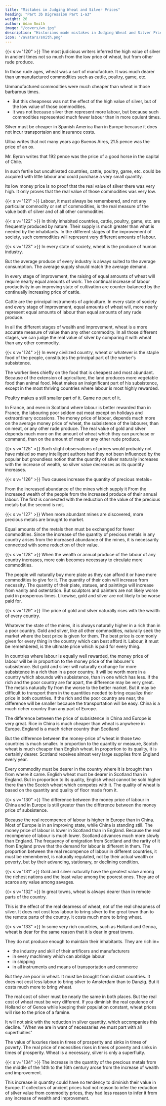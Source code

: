 ```yaml
---
title: "Mistakes in Judging Wheat and Silver Prices"
heading: "Part 3b Digression Part 1-a3"
weight: 20
author: Adam Smith
image: "/covers/wn.jpg"
description: "Historians made mistakes in Judging Wheat and Silver Prices because they were lazy and because rents were paid in kind"
icon: "/avatars/smith.png"
---
```




{{< s v="120" >}} The most judicious writers inferred the high value of silver in ancient times not so much from the low price of wheat, but from other rude produce.

In those rude ages, wheat was a sort of manufacture. It was much dearer than unmanufactured commodities such as cattle, poultry, game, etc.

Unmanufactured commodities were much cheaper than wheat in those barbarous times.
- But this cheapness was not the effect of the high value of silver, but of the low value of those commodities.
- It was not because silver then represent more labour, but because such commodities represented much fewer labour than in more opulent times.

Silver must be cheaper in Spanish America than in Europe because it does not incur transportaion and insurance costs.

Ulloa writes that not many years ago Buenos Aires, 21.5 pence was the price of an ox.

Mr. Byron writes that 192 pence was the price of a good horse in the capital of Chile.

In such fertile but uncultivated countries, cattle, poultry, game, etc. could be acquired with little labour and could purchase a very small quantity.

Its low money price is no proof that the real value of silver there was very high.
It only proves that the real value of those commodities was very low.


{{< s v="121" >}} Labour, it must always be remembered, and not any particular commodity or set of commodities, is the real measure of the value both of silver and of all other commodities.

{{< s v="122" >}} In thinly inhabited countries, cattle, poultry, game, etc. are frequently produced by nature.
Their supply is much greater than what is needed by the inhabitants.
In the different stages of the improvement of society, such commodities will represent very different amounts of labour.

{{< s v="123" >}} In every state of society, wheat is the produce of human industry.

But the average produce of every industry is always suited to the average consumption.
The average supply should match the average demand.

In every stage of improvement, the raising of equal amounts of wheat will require nearly equal amounts of work.
The continual increase of labour productivity in an improving state of cultivation are counter-balanced by the continually increasing price of cattle.

Cattle are the principal instruments of agriculture.
In every state of society and every stage of improvement, equal amounts of wheat will, more nearly represent equal amounts of labour than equal amounts of any rude produce.

In all the different stages of wealth and improvement, wheat is a more accurate measure of value than any other commodity.
In all those different stages, we can judge the real value of silver by comparing it with wheat than any other commodity.

{{< s v="124" >}} In every civilized country, wheat or whatever is the staple food of the people, constitutes the principal part of the worker's subsistence.

The worker lives chiefly on the food that is cheapest and most abundant.
Because of the extension of agriculture, the land produces more vegetable food than animal food.
Meat makes an insignificant part of his subsistence, except in the most thriving countries where labour is most highly rewarded.

Poultry makes a still smaller part of it.
Game no part of it.

In France, and even in Scotland where labour is better rewarded than in France, the labouring poor seldom eat meat except on holidays and extraordinary occasions.
The money price of labour, depends much more on the average money price of wheat, the subsistence of the labourer, than on meat, or any other rude produce.
The real value of gold and silver depends much more on the amount of wheat which they can purchase or command, than on the amount of meat or any other rude produce.

{{< s v="125" >}} Such slight observations of prices would probably not have misled so many intelligent authors had they not been influenced by the popular but groundless notion that the quantity of silver naturally increases with the increase of wealth, so silver value decreases as its quantity increases.

{{< s v="126" >}} Two causes increase the quantity of precious metals= 

From the increased abundance of the mines which supply it
From the increased wealth of the people from the increased produce of their annual labour.
The first is connected with the reduction of the value of the precious metals but the second is not.

{{< s v="127" >}} When more abundant mines are discovered, more precious metals are brought to market.

Equal amounts of the metals then must be exchanged for fewer commodities. Since the increase of the quantity of precious metals in any country arises from the increased abundance of the mines, it is necessarily connected with some reduction of their value.

{{< s v="128" >}} When the wealth or annual produce of the labour of any country increases, more coin becomes necessary to circulate more commodities.

The people will naturally buy more plate as they can afford it or have more commodities to give for it.
The quantity of their coin will increase from necessity.
The quantity of their plate, statues, and paintings will increase from vanity and ostentation.
But sculptors and painters are not likely worse paid in prosperous times.
Likewise, gold and silver are not likely to be worse paid for.

{{< s v="129" >}} The price of gold and silver naturally rises with the wealth of every country.

Whatever the state of the mines, it is always naturally higher in a rich than in a poor country.
Gold and silver, like all other commodities, naturally seek the market where the best price is given for them.
The best price is commonly given for every thing in the country which can best afford it.
Labour, it must be remembered, is the ultimate price which is paid for every thing.

In countries where labour is equally well rewarded, the money price of labour will be in proportion to the money price of the labourer's subsistence.
But gold and silver will naturally exchange for more subsistence in a rich than in a poor country.
It will be worth more in a country which abounds with subsistence, than in one which has less.
If the rich and the poor country are far apart, the difference may be very great.
The metals naturally fly from the worse to the better market.
But it may be difficult to transport them in the quantities needed to bring equalize their price in both countries.
If the rich and the poor country are near, the difference will be smaller because the transportation will be easy.
China is a much richer country than any part of Europe.

The difference between the price of subsistence in China and Europe is very great.
Rice in China is much cheaper than wheat is anywhere in Europe.
England is a much richer country than Scotland

But the difference between the money-price of wheat in those two countries is much smaller.
In proportion to the quantity or measure, Scotch wheat is much cheaper than English wheat.
In proportion to its quality, it is certainly dearer.
Scotland receives almost very large supplies from England every year.

Every commodity must be dearer in the country where it is brought than from where it came.
English wheat must be dearer in Scotland than in England.
But in proportion to its quality, English wheat cannot be sold higher there than the Scotch wheat which competes with it.
The quality of wheat is based on the quantity and quality of floor made from it.

{{< s v="130" >}} The difference between the money price of labour in China and in Europe is still greater than the difference between the money price of subsistence.

Because the real recompence of labour is higher in Europe than in China.
Most of Europe is in an improving state, while China is standing still.
The money price of labour is lower in Scotland than in England.
Because the real recompence of labour is much lower.
Scotland advances much more slowly than England.
The frequency of emigration from Scotland and the rarity of it from England prove that the demand for labour is different in them.
The proportion between the real recompence of labour in different countries, it must be remembered, is naturally regulated, not by their actual wealth or poverty, but by their advancing, stationary, or declining condition.

{{< s v="131" >}} Gold and silver naturally have the greatest value among the richest nations and the least value among the poorest ones. They are of scarce any value among savages.

{{< s v="132" >}} In great towns, wheat is always dearer than in remote parts of the country.

This is the effect of the real dearness of wheat, not of the real cheapness of silver.
It does not cost less labour to bring silver to the great town than to the remote parts of the country.
It costs much more to bring wheat.

{{< s v="133" >}} In some very rich countries, such as Holland and Genoa, wheat is dear for the same reason that it is dear in great towns.

They do not produce enough to maintain their inhabitants. They are rich in= 
- the industry and skill of their artificers and manufacturers
- in every machinery which can abridge labour
- in shipping
- in all instruments and means of transportation and commerce

But they are poor in wheat. It must be brought from distant countries.
It does not cost less labour to bring silver to Amsterdam than to Danzig.
But it costs much more to bring wheat.

The real cost of silver must be nearly the same in both places.
But the real cost of wheat must be very different.
If you diminish the real opulence of Holland or of Genoa while keeping their population constant, wheat prices will rise to the price of a famine.

It will not sink with the reduction in silver quantity, which accompanies this decline.
"When we are in want of necessaries we must part with all superfluities"

The value of luxuries rises in times of prosperity and sinks in times of poverty.
The real price of necessities rises in times of poverty and sinks in times of prosperity.
Wheat is a necessary, silver is only a superfluity.

{{< s v="134" >}} The increase in the quantity of the precious metals from the middle of the 14th to the 16th century arose from the increase of wealth and improvement.

This increase in quantity could have no tendency to diminish their value in Europe.
If collectors of ancient prices had not reason to infer the reduction of silver value from commodity prices, they had less reason to infer it from any increase of wealth and improvement.

